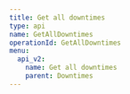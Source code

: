 ```yaml
---
title: Get all downtimes
type: api
name: GetAllDowntimes
operationId: GetAllDowntimes
menu:
  api_v2:
    name: Get all downtimes
    parent: Downtimes
---
```


